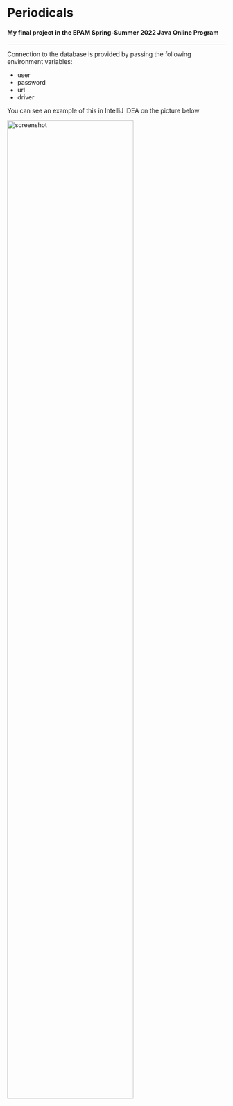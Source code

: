 # Periodicals
#### My final project in the EPAM Spring-Summer 2022 Java Online Program
<hr>
<p>Connection to the database is provided by passing the following environment variables: 
	<ul>
	<li>user</li>
	<li>password</li>
	<li>url</li>
	<li>driver</li>
	</ul>
</p>
<p>You can see an example of this in IntelliJ IDEA on the picture below</p>

<img style="width: 76%;" src="https://user-images.githubusercontent.com/93136711/197891210-e1202307-d4c7-455e-8727-0931f4240b6d.jpg" alt="screenshot"/>
